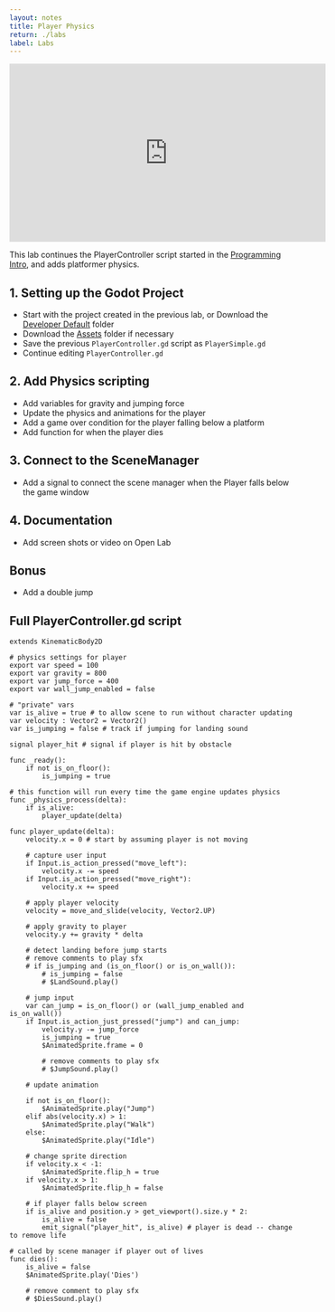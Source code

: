 ```yaml
---
layout: notes
title: Player Physics
return: ./labs
label: Labs
---
```


<iframe width="560" height="315" src="https://www.youtube.com/embed/VI1tkbbQt-E?rel=0" frameborder="0" allowfullscreen></iframe>

This lab continues the PlayerController script started in the [Programming Intro](1-0_Programming_Intro), and adds platformer physics.

## 1. Setting up the Godot Project
- Start with the project created in the previous lab, or Download the [Developer Default](./Developer_Default.zip) folder
- Download the [Assets](./Assets.zip) folder if necessary
- Save the previous `PlayerController.gd` script as `PlayerSimple.gd`
- Continue editing `PlayerController.gd`

## 2. Add Physics scripting
- Add variables for gravity and jumping force
- Update the physics and animations for the player
- Add a game over condition for the player falling below a platform
- Add function for when the player dies

## 3. Connect to the SceneManager
- Add a signal to connect the scene manager when the Player falls below the game window

## 4. Documentation
- Add screen shots or video on Open Lab

## Bonus
- Add a double jump

## Full PlayerController.gd script
```
extends KinematicBody2D

# physics settings for player
export var speed = 100
export var gravity = 800
export var jump_force = 400
export var wall_jump_enabled = false

# "private" vars 
var is_alive = true # to allow scene to run without character updating
var velocity : Vector2 = Vector2()
var is_jumping = false # track if jumping for landing sound

signal player_hit # signal if player is hit by obstacle

func _ready():
	if not is_on_floor():
		is_jumping = true

# this function will run every time the game engine updates physics
func _physics_process(delta):
	if is_alive:
		player_update(delta)

func player_update(delta):
	velocity.x = 0 # start by assuming player is not moving
	
	# capture user input
	if Input.is_action_pressed("move_left"):
		velocity.x -= speed
	if Input.is_action_pressed("move_right"):
		velocity.x += speed

	# apply player velocity
	velocity = move_and_slide(velocity, Vector2.UP)
	
	# apply gravity to player
	velocity.y += gravity * delta
	
	# detect landing before jump starts
	# remove comments to play sfx
	# if is_jumping and (is_on_floor() or is_on_wall()):
		# is_jumping = false
		# $LandSound.play()
	
	# jump input
	var can_jump = is_on_floor() or (wall_jump_enabled and is_on_wall())
	if Input.is_action_just_pressed("jump") and can_jump:
		velocity.y -= jump_force
		is_jumping = true
		$AnimatedSprite.frame = 0
		
		# remove comments to play sfx
		# $JumpSound.play()
	
	# update animation
	
	if not is_on_floor():
		$AnimatedSprite.play("Jump")
	elif abs(velocity.x) > 1:
		$AnimatedSprite.play("Walk")
	else:
		$AnimatedSprite.play("Idle")

	# change sprite direction
	if velocity.x < -1:
		$AnimatedSprite.flip_h = true
	if velocity.x > 1:
		$AnimatedSprite.flip_h = false
		
	# if player falls below screen
	if is_alive and position.y > get_viewport().size.y * 2:
		is_alive = false
		emit_signal("player_hit", is_alive) # player is dead -- change to remove life

# called by scene manager if player out of lives
func dies():
	is_alive = false
	$AnimatedSprite.play('Dies')
	
	# remove comment to play sfx
	# $DiesSound.play()
```